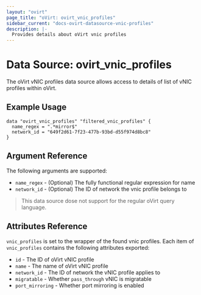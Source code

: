```yaml
---
layout: "ovirt"
page_title: "oVirt: ovirt_vnic_profiles"
sidebar_current: "docs-ovirt-datasource-vnic-profiles"
description: |-
  Provides details about oVirt vnic profiles
---
```


# Data Source: ovirt\_vnic\_profiles

The oVirt vNIC profiles data source allows access to details of list of vNIC profiles within oVirt.

## Example Usage

```hcl
data "ovirt_vnic_profiles" "filtered_vnic_profiles" {
  name_regex = ".*mirror$"
  network_id = "649f2d61-7f23-477b-93bd-d55f974d8bc8"
}
```

## Argument Reference

The following arguments are supported:

* `name_regex` - (Optional) The fully functional regular expression for name
* `network_id` - (Optional) The ID of network the vnic profile belongs to

> This data source dose not support for the regular oVirt query language.

## Attributes Reference

`vnic_profiles` is set to the wrapper of the found vnic profiles. Each item of `vnic_profiles` contains the following attributes exported:

* `id` - The ID of oVirt vNIC profile
* `name` - The name of oVirt vNIC profile
* `network_id` - The ID of network the vNIC profile applies to
* `migratable` - Whether `pass_through` vNIC is migratable
* `port_mirroring` - Whether port mirroring is enabled